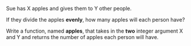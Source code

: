 Sue has X apples and gives them to Y other people. 

If they divide the apples **evenly**, how many apples will each person have? 

Write a function, named **apples**, that takes in the **two** integer argument X and Y and returns the number of apples each person will have.

